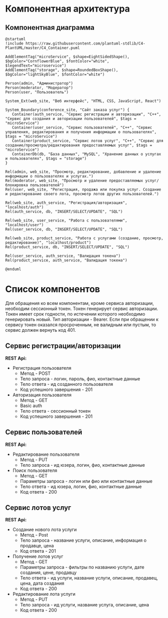 # Компонентная архитектура

## Компонентная диаграмма
```plantuml
@startuml
!include https://raw.githubusercontent.com/plantuml-stdlib/C4-PlantUML/master/C4_Container.puml

AddElementTag("microService", $shape=EightSidedShape(), $bgColor="CornflowerBlue", $fontColor="white", $legendText="microservice")
AddElementTag("storage", $shape=RoundedBoxShape(), $bgColor="lightSkyBlue", $fontColor="white")

Person(admin, "Администратор")
Person(moderator, "Модератор")
Person(user, "Пользователь")

System_Ext(web_site, "Веб интерфейс", "HTML, CSS, JavaScript, React")

System_Boundary(conference_site, "Сайт заказа услуг") {
   Container(auth_service, "Сервис регистрации и авторизации", "C++", "Сервис для создания и авторизации пользователей", $tags = "microService")
   Container(user_service, "Сервис пользователей", "C++", "Сервис управления, редактирования и получения информации о пользователях", $tags = "microService")    
   Container(product_service, "Сервис лотов услуг", "C++", "Сервис для создание/просмотра/редактирования предоставляемых услуг", $tags = "microService")
   ContainerDb(db, "База данных", "MySQL", "Хранение данных о услугах и пользователях", $tags = "storage")
}

Rel(admin, web_site, "Просмотр, редактирование, добавление и удаление информации о пользователях и услугах.")
Rel(moderator, web_site, "Просмотр и удаление предоставляемых услуг/ блокировка пользователей")
Rel(user, web_site, "Регистрация, продажа или покупка услуг. Создание и редактирование своего лота, просмотр лотов других пользователей.")

Rel(web_site, auth_service, "Регистрация/авторизация", "localhost/auth")
Rel(auth_service, db, "INSERT/SELECT/UPDATE", "SQL")

Rel(web_site, user_service, "Работа с пользователями", "localhost/user")
Rel(user_service, db, "INSERT/SELECT/UPDATE", "SQL")

Rel(web_site, product_service, "Работа с услугами (создание, просмотр, редактирование)", "localhost/product")
Rel(product_service, db, "INSERT/SELECT/UPDATE", "SQL")

Rel(user_service, auth_service, "Валидация токена")
Rel(product_service, auth_service, "Валидация токена")

@enduml
```

# Список компонентов

Для обращения ко всем компонентам, кроме сервиса авторизации, необходим сессионный токен. Токен генерирует сервис авторизации. Токен имеет срок годности, по истечении которого необходимо генерировать новый. Тип авторизации - Bearer.
Если при обращении к сервису токен оказался просроченным, не валидным или пустым, то сервис должен вернуть код 401.

## Сервис регистрации/авторизации
**REST Api:**
- Регистрация пользователя
   - Метод - POST
   - Тело запроса - логин, пароль, фио, контактные данные
   - Тело ответа - ид созданного пользователя
   - Код успешного завершения - 201
- Авторизация пользователя
   - Метод - GET
   - Basic auth
   - Тело ответа - сессионный токен
   - Код успешного завершения - 201

## Сервис пользователей
**REST Api:**
- Редактирование пользователя
   - Метод - PUT
   - Тело запроса - ид юзера, логин, фио, контактные данные
- Поиск пользователя
   - Метод - GET
   - Параметры запроса - логин или фио или контактные данные
   - Тело ответа - ид юзера, логин, фио, контактные данные
   - Код ответа - 200

## Сервиc лотов услуг
**REST Api:**
- Создание нового лота услуги
   - Метод - Post
   - Тело запроса - название услуги, описание, информация о продавце, цена
   - Код ответа - 201
- Получение лотов услуг
   - Метод - GET
   - Параметры запроса - фильтры по названию услуги, дате создания, цене, продавцу
   - Тело ответа - ид услуги, название услуги, описание, продавец, цена, дата создания
   - Код ответа - 200
- Редактирование лота услуги
   - Метод - PUT
   - Тело запроса - ид услуги, название услуга, описание, цена
   - Код ответа - 200